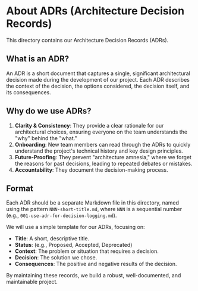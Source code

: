 # About ADRs (Architecture Decision Records)

This directory contains our Architecture Decision Records (ADRs).

## What is an ADR?

An ADR is a short document that captures a single, significant architectural decision made during the development of our project. Each ADR describes the context of the decision, the options considered, the decision itself, and its consequences.

## Why do we use ADRs?

1.  **Clarity & Consistency**: They provide a clear rationale for our architectural choices, ensuring everyone on the team understands the "why" behind the "what."
2.  **Onboarding**: New team members can read through the ADRs to quickly understand the project's technical history and key design principles.
3.  **Future-Proofing**: They prevent "architecture amnesia," where we forget the reasons for past decisions, leading to repeated debates or mistakes.
4.  **Accountability**: They document the decision-making process.

## Format

Each ADR should be a separate Markdown file in this directory, named using the pattern `NNN-short-title.md`, where `NNN` is a sequential number (e.g., `001-use-adr-for-decision-logging.md`).

We will use a simple template for our ADRs, focusing on:

*   **Title**: A short, descriptive title.
*   **Status**: (e.g., Proposed, Accepted, Deprecated)
*   **Context**: The problem or situation that requires a decision.
*   **Decision**: The solution we chose.
*   **Consequences**: The positive and negative results of the decision.

By maintaining these records, we build a robust, well-documented, and maintainable project.

